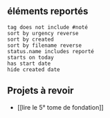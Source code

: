 ## éléments reportés
```tasks
tag does not include #noté 
sort by urgency reverse
sort by created 
sort by filename reverse
status.name includes reporté
starts on today
has start date
hide created date
```
## Projets à revoir
- [[lire le 5° tome de fondation]]